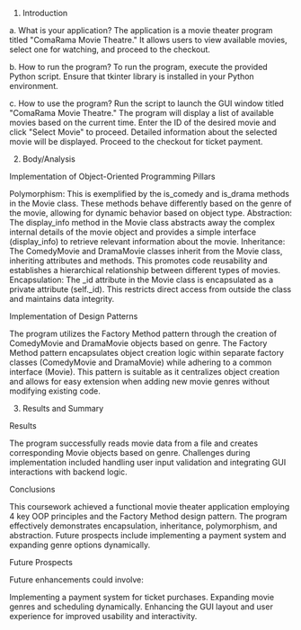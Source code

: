 1. Introduction

a. What is your application?
The application is a movie theater program titled "ComaRama Movie Theatre." It allows users to view available movies, select one for watching, and proceed to the checkout.

b. How to run the program?
To run the program, execute the provided Python script. Ensure that tkinter library is installed in your Python environment.

c. How to use the program?
Run the script to launch the GUI window titled "ComaRama Movie Theatre."
The program will display a list of available movies based on the current time.
Enter the ID of the desired movie and click "Select Movie" to proceed.
Detailed information about the selected movie will be displayed.
Proceed to the checkout for ticket payment.


2. Body/Analysis

Implementation of Object-Oriented Programming Pillars

Polymorphism: This is exemplified by the is_comedy and is_drama methods in the Movie class. These methods behave differently based on the genre of the movie, allowing for dynamic behavior based on object type.
Abstraction: The display_info method in the Movie class abstracts away the complex internal details of the movie object and provides a simple interface (display_info) to retrieve relevant information about the movie.
Inheritance: The ComedyMovie and DramaMovie classes inherit from the Movie class, inheriting attributes and methods. This promotes code reusability and establishes a hierarchical relationship between different types of movies.
Encapsulation: The _id attribute in the Movie class is encapsulated as a private attribute (self._id). This restricts direct access from outside the class and maintains data integrity.

Implementation of Design Patterns

The program utilizes the Factory Method pattern through the creation of ComedyMovie and DramaMovie objects based on genre. The Factory Method pattern encapsulates object creation logic within separate factory classes (ComedyMovie and DramaMovie) while adhering to a common interface (Movie). This pattern is suitable as it centralizes object creation and allows for easy extension when adding new movie genres without modifying existing code.

3. Results and Summary

Results

The program successfully reads movie data from a file and creates corresponding Movie objects based on genre.
Challenges during implementation included handling user input validation and integrating GUI interactions with backend logic.

Conclusions

This coursework achieved a functional movie theater application employing 4 key OOP principles and the Factory Method design pattern. The program effectively demonstrates encapsulation, inheritance, polymorphism, and abstraction. Future prospects include implementing a payment system and expanding genre options dynamically.

Future Prospects

Future enhancements could involve:

Implementing a payment system for ticket purchases.
Expanding movie genres and scheduling dynamically.
Enhancing the GUI layout and user experience for improved usability and interactivity.
